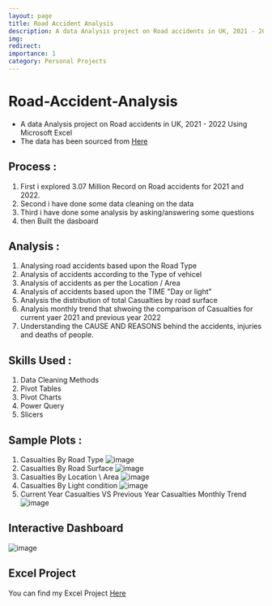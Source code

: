 ```yaml
---
layout: page
title: Road Accident Analysis
description: A data Analysis project on Road accidents in UK, 2021 - 2022 Using Microsoft Excel
img:
redirect:
importance: 1
category: Personal Projects
---
```

# Road-Accident-Analysis
* A data Analysis project on Road accidents in UK, 2021 - 2022  Using Microsoft Excel
* The data has been sourced from [Here](https://drive.google.com/file/d/1R_uaoZL18nRbqC_MULVne90h3SdRbAyn/view)
## Process :
1. First i explored 3.07 Million Record on  Road accidents for 2021 and 2022.
2. Second i have done some data cleaning on the data
3. Third i have done some analysis by asking/answering some questions
4. then Built the dasboard
## Analysis :
1. Analysing road accidents based upon the Road Type
2. Analysis of accidents according to the Type of vehicel
3. Analysis of accidents as per the Location / Area
4. Analysis of accidents based upon the TIME "Day or light"
5. Analysis the distribution of total Casualties by road surface
6. Analysis monthly trend that shwoing the comparison of Casualties for current yaer 2021 and previous year 2022
7. Understanding the CAUSE AND REASONS behind the accidents, injuries and deaths of people.
## Skills Used :
1. Data Cleaning Methods
2. Pivot Tables
3. Pivot Charts
4. Power Query
5. Slicers
## Sample Plots :
1. Casualties By Road Type
   ![image](https://github.com/Minaaa01/Road-Accident-Analysis/assets/109883250/5c606eac-af78-498b-a207-72b0fe7651fe)
2. Casualties By Road Surface
   ![image](https://github.com/Minaaa01/Road-Accident-Analysis/assets/109883250/5faf4688-5ee4-42e2-8d25-650f88dfe6e5)
3. Casualties By Location \ Area
   ![image](https://github.com/Minaaa01/Road-Accident-Analysis/assets/109883250/59ebc0f2-fc3b-46f0-96c7-af404385db87)
4. Casualties By Light condition
   ![image](https://github.com/Minaaa01/Road-Accident-Analysis/assets/109883250/30153539-a54a-42f5-a1f1-d716c609b133)
5. Current Year Casualties VS Previous Year Casualties Monthly Trend
   ![image](https://github.com/Minaaa01/Road-Accident-Analysis/assets/109883250/6cd58dbd-b1f1-4ba2-8fbe-528114f9ab74)
## Interactive Dashboard
![image](https://github.com/Minaaa01/Road-Accident-Analysis/assets/109883250/d8e7718a-dd85-4dab-beb5-7b3b88b5fdc1)
## Excel Project 
You can find my Excel Project [Here](https://docs.google.com/spreadsheets/d/1ujo2xfbT_Cv9ttZ26Pp0g4WZBoIla6HV/edit?usp=drive_link&ouid=116182819107722361083&rtpof=true&sd=true)




